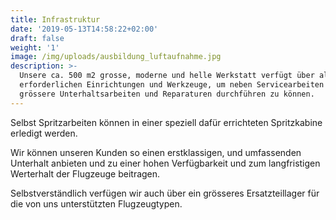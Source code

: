 ```yaml
---
title: Infrastruktur
date: '2019-05-13T14:58:22+02:00'
draft: false
weight: '1'
image: /img/uploads/ausbildung_luftaufnahme.jpg
description: >-
  Unsere ca. 500 m2 grosse, moderne und helle Werkstatt verfügt über alle
  erforderlichen Einrichtungen und Werkzeuge, um neben Servicearbeiten auch
  grössere Unterhaltsarbeiten und Reparaturen durchführen zu können.
---
```

Selbst Spritzarbeiten können in einer speziell dafür errichteten Spritzkabine erledigt werden.

Wir können unseren Kunden so einen erstklassigen, und umfassenden Unterhalt anbieten und zu einer hohen Verfügbarkeit und zum langfristigen Werterhalt der Flugzeuge beitragen.

Selbstverständlich verfügen wir auch über ein grösseres Ersatzteillager für die von uns unterstützten Flugzeugtypen.
